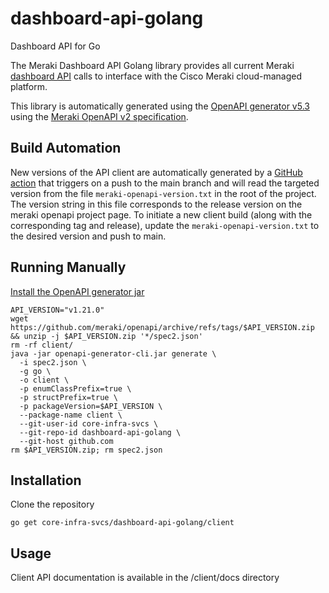 # dashboard-api-golang
Dashboard API for Go

The Meraki Dashboard API Golang library provides all current Meraki [dashboard API](https://developer.cisco.com/meraki/api-v1/) calls to interface with the Cisco Meraki cloud-managed platform.

This library is automatically generated using the [OpenAPI generator v5.3](https://github.com/OpenAPITools/openapi-generator) using the [Meraki OpenAPI v2 specification](https://github.com/meraki/openapi/).

## Build Automation

New versions of the API client are automatically generated by a [GitHub action](.github/workflows/main.yml) that triggers on a push to the main branch and will read the targeted version from the file `meraki-openapi-version.txt` in the root of the project. The version string in this file corresponds to the release version on the meraki openapi project page. To initiate a new client build (along with the corresponding tag and release), update the `meraki-openapi-version.txt` to the desired version and push to main.

## Running Manually

[Install the OpenAPI generator jar](https://github.com/OpenAPITools/openapi-generator#1---installation)

```shell
API_VERSION="v1.21.0"
wget https://github.com/meraki/openapi/archive/refs/tags/$API_VERSION.zip && unzip -j $API_VERSION.zip '*/spec2.json'
rm -rf client/
java -jar openapi-generator-cli.jar generate \
  -i spec2.json \
  -g go \
  -o client \
  -p enumClassPrefix=true \
  -p structPrefix=true \
  -p packageVersion=$API_VERSION \
  --package-name client \
  --git-user-id core-infra-svcs \
  --git-repo-id dashboard-api-golang \
  --git-host github.com
rm $API_VERSION.zip; rm spec2.json
```

## Installation

Clone the repository

```shell
go get core-infra-svcs/dashboard-api-golang/client
```

## Usage

Client API documentation is available in the /client/docs directory
 